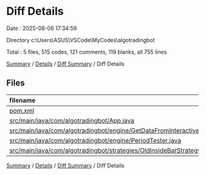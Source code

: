 # Diff Details

Date : 2025-08-06 17:34:59

Directory c:\\Users\\ASUS\\VSCode\\MyCodes\\algotradingbot

Total : 5 files,  515 codes, 121 comments, 119 blanks, all 755 lines

[Summary](results.md) / [Details](details.md) / [Diff Summary](diff.md) / Diff Details

## Files
| filename | language | code | comment | blank | total |
| :--- | :--- | ---: | ---: | ---: | ---: |
| [pom.xml](/pom.xml) | XML | 5 | 0 | -1 | 4 |
| [src/main/java/com/algotradingbot/App.java](/src/main/java/com/algotradingbot/App.java) | Java | 0 | 1 | 0 | 1 |
| [src/main/java/com/algotradingbot/engine/GetDataFromInteractiveBroker.java](/src/main/java/com/algotradingbot/engine/GetDataFromInteractiveBroker.java) | Java | 501 | 90 | 118 | 709 |
| [src/main/java/com/algotradingbot/engine/PeriodTester.java](/src/main/java/com/algotradingbot/engine/PeriodTester.java) | Java | 0 | 8 | 2 | 10 |
| [src/main/java/com/algotradingbot/strategies/OldInsideBarStrategy.java](/src/main/java/com/algotradingbot/strategies/OldInsideBarStrategy.java) | Java | 9 | 22 | 0 | 31 |

[Summary](results.md) / [Details](details.md) / [Diff Summary](diff.md) / Diff Details
